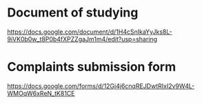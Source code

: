 # Document of studying
https://docs.google.com/document/d/1H4cSnIkaYyJks8L-9iVK0b0w_t8P0b4fXPZZgaJm1m4/edit?usp=sharing

# Complaints submission form
https://docs.google.com/forms/d/12Gj4j6cnqREJDwtRIxI2v9W4L-WMOqW6xReN_tK81CE
